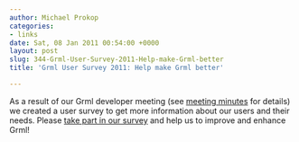 ```yaml
---
author: Michael Prokop
categories:
- links
date: Sat, 08 Jan 2011 00:54:00 +0000
layout: post
slug: 344-Grml-User-Survey-2011-Help-make-Grml-better
title: 'Grml User Survey 2011: Help make Grml better'

---
```

As a result of our Grml developer meeting (see [meeting minutes](https://grml.org/reports/devmeeting_2010/) for details) we created a user survey to get more information about our users and their needs. Please [take part in our survey](https://grml.org/survey2011) and help us to improve and enhance Grml!